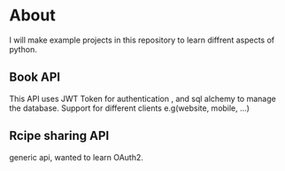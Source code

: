 # About
I will make example projects in this repository to learn diffrent aspects of python.

## Book API
This API uses JWT Token for authentication , and sql alchemy to manage the database.
Support for different clients e.g(website, mobile, ...)  

## Rcipe sharing API
generic api, wanted to learn OAuth2.
